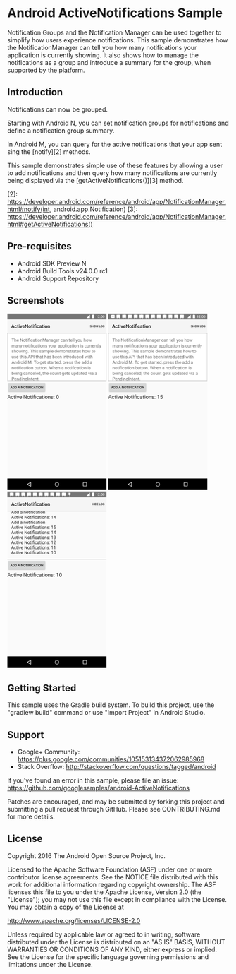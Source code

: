 
Android ActiveNotifications Sample
===================================

Notification Groups and the Notification Manager can be used together to simplify
how users experience notifications. This sample demonstrates how
the NotificationManager can tell you how many notifications your
application is currently showing. It also shows how to manage the
notifications as a group and introduce a summary for the group, when
supported by the platform.

Introduction
------------

Notifications can now be grouped.

Starting with Android N, you can set notification groups for notifications
and define a notification group summary.

In Android M, you can query for the active notifications that your app sent 
sing the [notify][2] methods.

This sample demonstrates simple use of these features by allowing a user 
to add notifications and then query how many notifications
are currently being displayed via the [getActiveNotifications()][3] method.

[1]: https://developer.android.com/reference/android/app/NotificationManager.html
[2]: https://developer.android.com/reference/android/app/NotificationManager.html#notify(int, android.app.Notification)
[3]: https://developer.android.com/reference/android/app/NotificationManager.html#getActiveNotifications()

Pre-requisites
--------------

- Android SDK Preview N
- Android Build Tools v24.0.0 rc1
- Android Support Repository

Screenshots
-------------

<img src="screenshots/screenshot01.png" height="400" alt="Screenshot"/> <img src="screenshots/screenshot02.png" height="400" alt="Screenshot"/> <img src="screenshots/screenshot03.png" height="400" alt="Screenshot"/> 

Getting Started
---------------

This sample uses the Gradle build system. To build this project, use the
"gradlew build" command or use "Import Project" in Android Studio.

Support
-------

- Google+ Community: https://plus.google.com/communities/105153134372062985968
- Stack Overflow: http://stackoverflow.com/questions/tagged/android

If you've found an error in this sample, please file an issue:
https://github.com/googlesamples/android-ActiveNotifications

Patches are encouraged, and may be submitted by forking this project and
submitting a pull request through GitHub. Please see CONTRIBUTING.md for more details.

License
-------

Copyright 2016 The Android Open Source Project, Inc.

Licensed to the Apache Software Foundation (ASF) under one or more contributor
license agreements.  See the NOTICE file distributed with this work for
additional information regarding copyright ownership.  The ASF licenses this
file to you under the Apache License, Version 2.0 (the "License"); you may not
use this file except in compliance with the License.  You may obtain a copy of
the License at

http://www.apache.org/licenses/LICENSE-2.0

Unless required by applicable law or agreed to in writing, software
distributed under the License is distributed on an "AS IS" BASIS, WITHOUT
WARRANTIES OR CONDITIONS OF ANY KIND, either express or implied.  See the
License for the specific language governing permissions and limitations under
the License.
